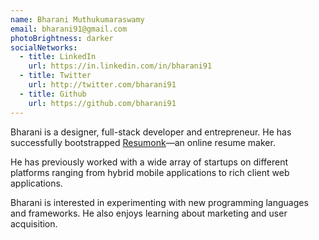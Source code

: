 ```yaml
---
name: Bharani Muthukumaraswamy
email: bharani91@gmail.com
photoBrightness: darker
socialNetworks:
  - title: LinkedIn
    url: https://in.linkedin.com/in/bharani91
  - title: Twitter
    url: http://twitter.com/bharani91
  - title: Github
    url: https://github.com/bharani91
---
```


Bharani is a designer, full-stack developer and entrepreneur. He has successfully bootstrapped [Resumonk](https://www.resumonk.com)—an online resume maker.

He has previously worked with a wide array of startups on different platforms ranging from hybrid mobile applications to rich client web applications.

Bharani is interested in experimenting with new programming languages and frameworks. He also enjoys learning about marketing and user acquisition.
